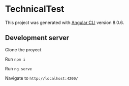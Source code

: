 # TechnicalTest

This project was generated with [Angular CLI](https://github.com/angular/angular-cli) version 8.0.6.

## Development server

Clone the proyect

Run `npm i` 

Run `ng serve` 

Navigate to `http://localhost:4200/`

